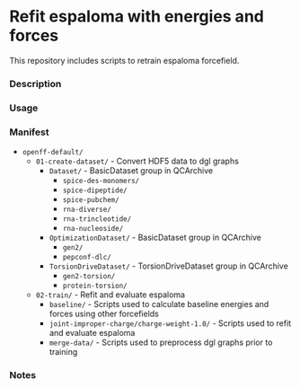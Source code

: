 # Refit espaloma with energies and forces
This repository includes scripts to retrain espaloma forcefield.


### Description


### Usage


### Manifest
- `openff-default/`
    - `01-create-dataset/` - Convert HDF5 data to dgl graphs
        - `Dataset/` - BasicDataset group in QCArchive
            - `spice-des-monomers/`
            - `spice-dipeptide/`
            - `spice-pubchem/`
            - `rna-diverse/`
            - `rna-trincleotide/`
            - `rna-nucleoside/`
        - `OptimizationDataset/` - BasicDataset group in QCArchive
            - `gen2/`
            - `pepconf-dlc/`
        - `TorsionDriveDataset/` - TorsionDriveDataset group in QCArchive
            - `gen2-torsion/`
            - `protein-torsion/`
    - `02-train/` - Refit and evaluate espaloma
        - `baseline/` - Scripts used to calculate baseline energies and forces using other forcefields
        - `joint-improper-charge/charge-weight-1.0/` - Scripts used to refit and evaluate espaloma
        - `merge-data/` - Scripts used to preprocess dgl graphs prior to training

### Notes


